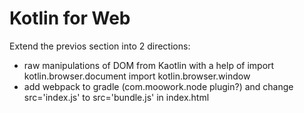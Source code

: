 # Kotlin for Web

Extend the previos section into 2 directions:
- raw manipulations of DOM from Kaotlin with a help of import kotlin.browser.document
import kotlin.browser.window
- add webpack to gradle (com.moowork.node plugin?) and change src='index.js' to src='bundle.js' in index.html
